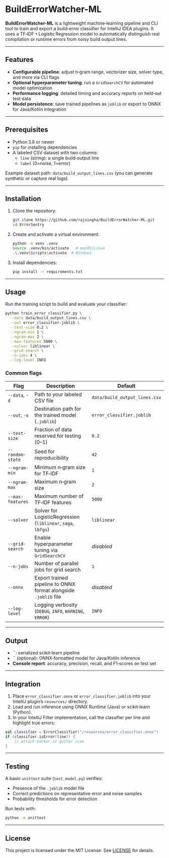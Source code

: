 # BuildErrorWatcher-ML

**BuildErrorWatcher-ML** is a lightweight machine‑learning pipeline and CLI tool to train and export a build‑error classifier for IntelliJ IDEA plugins. It uses a TF‑IDF + Logistic Regression model to automatically distinguish real compilation or runtime errors from noisy build output lines.

---

## Features

- **Configurable pipeline**: adjust n‑gram range, vectorizer size, solver type, and more via CLI flags
- **Optional hyperparameter tuning**: run a `GridSearchCV` for automated model optimization
- **Performance logging**: detailed timing and accuracy reports on held‑out test data
- **Model persistence**: save trained pipelines as `joblib` or export to ONNX for Java/Kotlin integration

---

## Prerequisites

- Python 3.8 or newer
- `pip` for installing dependencies
- A labeled CSV dataset with two columns:
  - `line` (string): a single build‑output line
  - `label` (0=noise, 1=error)

Example dataset path: `data/build_output_lines.csv` (you can generate synthetic or capture real logs)

---

## Installation

1. Clone the repository:
   ```bash
   git clone https://github.com/rajsingha/BuildErrorWatcher-ML.git
   cd ErrorSentry
   ```
2. Create and activate a virtual environment:
   ```bash
   python -m venv .venv
   source .venv/bin/activate   # macOS/Linux
   .\.venv\Scripts\activate  # Windows
   ```
3. Install dependencies:
   ```bash
   pip install -r requirements.txt
   ```

---

## Usage

Run the training script to build and evaluate your classifier:

```bash
python train_error_classifier.py \
  --data data/build_output_lines.csv \
  --out error_classifier.joblib \
  --test-size 0.2 \
  --ngram-min 1 \
  --ngram-max 2 \
  --max-features 5000 \
  --solver liblinear \
  --grid-search \
  --n-jobs 4 \
  --log-level INFO
```

### Common flags

| Flag             | Description                                                     | Default                       |
| ---------------- | --------------------------------------------------------------- | ----------------------------- |
| `--data`, `-d`   | Path to your labeled CSV file                                   | `data/build_output_lines.csv` |
| `--out`, `-o`    | Destination path for the trained model (`.joblib`)              | `error_classifier.joblib`     |
| `--test-size`    | Fraction of data reserved for testing (0–1)                     | `0.2`                         |
| `--random-state` | Seed for reproducibility                                        | `42`                          |
| `--ngram-min`    | Minimum n‑gram size for TF‑IDF                                  | `1`                           |
| `--ngram-max`    | Maximum n‑gram size                                             | `2`                           |
| `--max-features` | Maximum number of TF‑IDF features                               | `5000`                        |
| `--solver`       | Solver for LogisticRegression (`liblinear`, `saga`, `lbfgs`)    | `liblinear`                   |
| `--grid-search`  | Enable hyperparameter tuning via `GridSearchCV`                 | *disabled*                    |
| `--n-jobs`       | Number of parallel jobs for grid search                         | `1`                           |
| `--onnx`         | Export trained pipeline to ONNX format alongside `.joblib` file | *disabled*                    |
| `--log-level`    | Logging verbosity (`DEBUG`, `INFO`, `WARNING`, `ERROR`)         | `INFO`                        |

---

## Output

- ``: serialized scikit‑learn pipeline
- `` (optional): ONNX‑formatted model for Java/Kotlin inference
- **Console report**: accuracy, precision, recall, and F1‑scores on test set

---

## Integration

1. Place `error_classifier.onnx` or `error_classifier.joblib` into your IntelliJ plugin’s `resources/` directory.
2. Load and run inference using ONNX Runtime (Java) or scikit‑learn (Python).
3. In your IntelliJ Filter implementation, call the classifier per line and highlight true errors:

```kotlin
val classifier = ErrorClassifier("/resources/error_classifier.onnx")
if (classifier.isError(line)) {
    // attach marker or gutter icon
}
```

---

## Testing

A basic `unittest` suite (`test_model.py`) verifies:

- Presence of the `.joblib` model file
- Correct predictions on representative error and noise samples
- Probability thresholds for error detection

Run tests with:

```bash
python -m unittest
```

---

## License

This project is licensed under the MIT License. See [LICENSE](LICENSE) for details.

